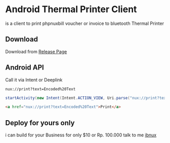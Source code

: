 # Android Thermal Printer Client

is a client to print phpnuxbill voucher or invoice to bluetooth Thermal Printer

## Download

Download from [Release Page](https://github.com/hotspotbilling/android-printer/releases)

## Android API

Call it via Intent or Deeplink
```
nux://print?text=Encoded%20Text
```

```java
startActivity(new Intent(Intent.ACTION_VIEW, Uri.parse("nux://print?text=Encoded%20Text")));
```

```html
<a href="nux://print?text=Encoded%20Text">Print</a>
```

## Deploy for yours only

i can build for your Business for only $10 or Rp. 100.000 talk to me [ibnux](https://t.me/ibnux)
